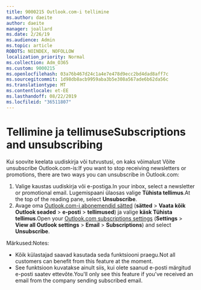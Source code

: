 ```yaml
---
title: 9000215 Outlook.com-i tellimine
ms.author: daeite
author: daeite
manager: joallard
ms.date: 2/26/19
ms.audience: Admin
ms.topic: article
ROBOTS: NOINDEX, NOFOLLOW
localization_priority: Normal
ms.collection: Adm_O365
ms.custom: 9000215
ms.openlocfilehash: 03a76b467d24c1a4e7e478d9ecc2bd4dad8aff7c
ms.sourcegitcommit: 1d98db8acb9959aba3b5e308a567ade6b62da56c
ms.translationtype: MT
ms.contentlocale: et-EE
ms.lasthandoff: 08/22/2019
ms.locfileid: "36511807"
---
```

# <a name="subscriptions-and-unsubscribing"></a><span data-ttu-id="14526-102">Tellimine ja tellimuse</span><span class="sxs-lookup"><span data-stu-id="14526-102">Subscriptions and unsubscribing</span></span>

<span data-ttu-id="14526-103">Kui soovite keelata uudiskirja või tutvustusi, on kaks võimalust Võite unsubscribe Outlook.com-is:</span><span class="sxs-lookup"><span data-stu-id="14526-103">If you want to stop receiving newsletters or promotions, there are two ways you can unsubscribe in Outlook.com:</span></span>

1. <span data-ttu-id="14526-104">Valige kaustas uudiskirja või e-postiga.</span><span class="sxs-lookup"><span data-stu-id="14526-104">In your inbox, select a newsletter or promotional email.</span></span> <span data-ttu-id="14526-105">Lugemispaani ülaosas valige **Tühista tellimus**.</span><span class="sxs-lookup"><span data-stu-id="14526-105">At the top of the reading pane, select **Unsubscribe**.</span></span>
2. <span data-ttu-id="14526-106">Avage oma [Outlook.com-i abonemendid sätted](https://outlook.live.com/mail/options/mail/brandsSubscriptions) (**sätted** > **Vaata kõik Outlook seaded** > **e-posti** > **tellimused**) ja valige **käsk Tühista tellimus**.</span><span class="sxs-lookup"><span data-stu-id="14526-106">Open your [Outlook.com subscriptions settings](https://outlook.live.com/mail/options/mail/brandsSubscriptions) (**Settings** > **View all Outlook settings** > **Email** > **Subscriptions**) and select **Unsubscribe**.</span></span>

<span data-ttu-id="14526-107">Märkused:</span><span class="sxs-lookup"><span data-stu-id="14526-107">Notes:</span></span>

- <span data-ttu-id="14526-108">Kõik külastajad saavad kasutada seda funktsiooni praegu.</span><span class="sxs-lookup"><span data-stu-id="14526-108">Not all customers can benefit from this feature at the moment.</span></span>
- <span data-ttu-id="14526-109">See funktsioon kuvatakse ainult siis, kui olete saanud e-posti märgitud e-posti saatev ettevõte.</span><span class="sxs-lookup"><span data-stu-id="14526-109">You'll only see this feature if you've received an email from the company sending subscribed email.</span></span>